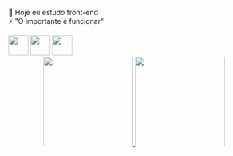 🌱 Hoje eu estudo front-end <br>
⚡ "O importante é funcionar"
<div>
  <img src="https://cdn.jsdelivr.net/gh/devicons/devicon/icons/css3/css3-original.svg" style="height: 40px";/>
  <img src="https://cdn.jsdelivr.net/gh/devicons/devicon/icons/html5/html5-original.svg"style="height: 40px";/>
  <img src="https://cdn.jsdelivr.net/gh/devicons/devicon/icons/javascript/javascript-original.svg" style="height: 40px";/>     
</div>
<div align="center">
  <a href="https://github.com/CauaYves">
  <img height="180em" src="https://github-readme-stats.vercel.app/api?username=CauaYves&show_icons=true&theme=github_dark&include_all_commits=true&count_private=false"/>
  <img height="180em" src="https://github-readme-stats.vercel.app/api/top-langs/?username=CauaYves&layout=compact&langs_count=7&theme=github_dark"/>
</div>


